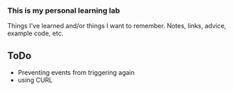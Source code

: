 ### This is my personal learning lab

Things I've learned and/or things I want to remember. Notes, links, advice, example code, etc.

## ToDo
- Preventing events from triggering again
- using CURL